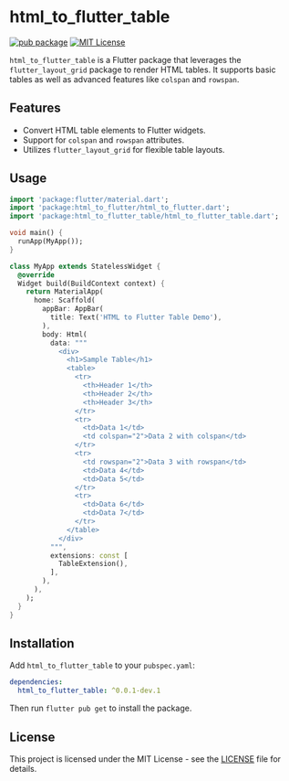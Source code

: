 # html_to_flutter_table

[![pub package](https://img.shields.io/pub/v/html_to_flutter_table.svg)](https://pub.dev/packages/html_to_flutter_table)
[![MIT License](https://img.shields.io/badge/license-MIT-blue.svg?style=flat)](https://github.com/devaryakjha/html_to_flutter_table/blob/master/LICENSE)

`html_to_flutter_table` is a Flutter package that leverages the `flutter_layout_grid` package to render HTML tables. It supports basic tables as well as advanced features like `colspan` and `rowspan`.

## Features

- Convert HTML table elements to Flutter widgets.
- Support for `colspan` and `rowspan` attributes.
- Utilizes `flutter_layout_grid` for flexible table layouts.

## Usage

```dart
import 'package:flutter/material.dart';
import 'package:html_to_flutter/html_to_flutter.dart';
import 'package:html_to_flutter_table/html_to_flutter_table.dart';

void main() {
  runApp(MyApp());
}

class MyApp extends StatelessWidget {
  @override
  Widget build(BuildContext context) {
    return MaterialApp(
      home: Scaffold(
        appBar: AppBar(
          title: Text('HTML to Flutter Table Demo'),
        ),
        body: Html(
          data: """
            <div>
              <h1>Sample Table</h1>
              <table>
                <tr>
                  <th>Header 1</th>
                  <th>Header 2</th>
                  <th>Header 3</th>
                </tr>
                <tr>
                  <td>Data 1</td>
                  <td colspan="2">Data 2 with colspan</td>
                </tr>
                <tr>
                  <td rowspan="2">Data 3 with rowspan</td>
                  <td>Data 4</td>
                  <td>Data 5</td>
                </tr>
                <tr>
                  <td>Data 6</td>
                  <td>Data 7</td>
                </tr>
              </table>
            </div>
          """,
          extensions: const [
            TableExtension(),
          ],
        ),
      ),
    );
  }
}
```

## Installation

Add `html_to_flutter_table` to your `pubspec.yaml`:

```yaml
dependencies:
  html_to_flutter_table: ^0.0.1-dev.1
```

Then run `flutter pub get` to install the package.

## License

This project is licensed under the MIT License - see the [LICENSE](https://github.com/devaryakjha/html_to_flutter/tree/main/packages/html_to_flutter_table/LICENSE) file for details.

